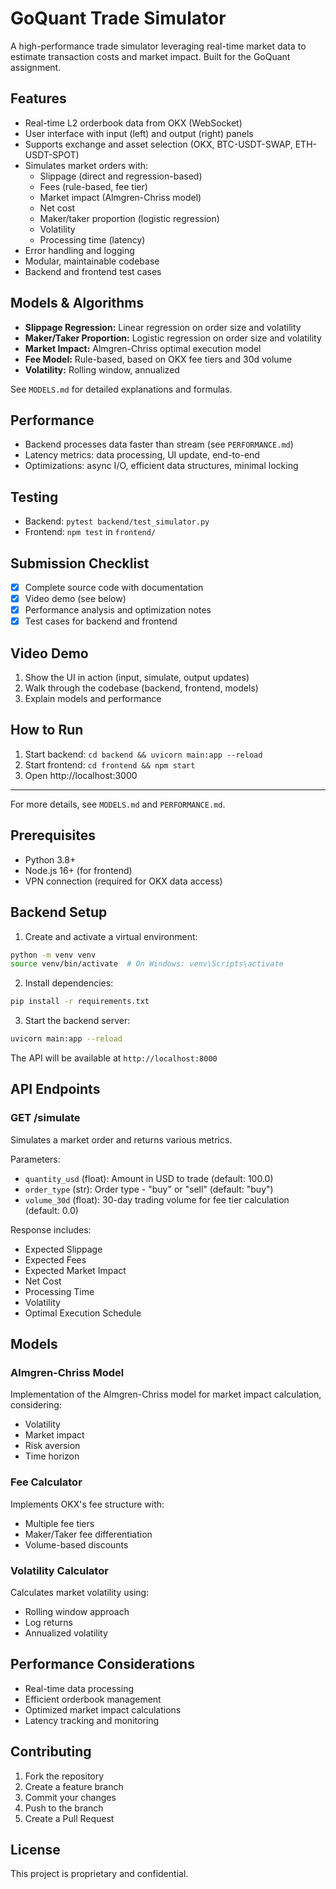 # GoQuant Trade Simulator

A high-performance trade simulator leveraging real-time market data to estimate transaction costs and market impact. Built for the GoQuant assignment.

## Features
- Real-time L2 orderbook data from OKX (WebSocket)
- User interface with input (left) and output (right) panels
- Supports exchange and asset selection (OKX, BTC-USDT-SWAP, ETH-USDT-SPOT)
- Simulates market orders with:
  - Slippage (direct and regression-based)
  - Fees (rule-based, fee tier)
  - Market impact (Almgren-Chriss model)
  - Net cost
  - Maker/taker proportion (logistic regression)
  - Volatility
  - Processing time (latency)
- Error handling and logging
- Modular, maintainable codebase
- Backend and frontend test cases

## Models & Algorithms
- **Slippage Regression:** Linear regression on order size and volatility
- **Maker/Taker Proportion:** Logistic regression on order size and volatility
- **Market Impact:** Almgren-Chriss optimal execution model
- **Fee Model:** Rule-based, based on OKX fee tiers and 30d volume
- **Volatility:** Rolling window, annualized

See `MODELS.md` for detailed explanations and formulas.

## Performance
- Backend processes data faster than stream (see `PERFORMANCE.md`)
- Latency metrics: data processing, UI update, end-to-end
- Optimizations: async I/O, efficient data structures, minimal locking

## Testing
- Backend: `pytest backend/test_simulator.py`
- Frontend: `npm test` in `frontend/`

## Submission Checklist
- [x] Complete source code with documentation
- [x] Video demo (see below)
- [x] Performance analysis and optimization notes
- [x] Test cases for backend and frontend

## Video Demo
1. Show the UI in action (input, simulate, output updates)
2. Walk through the codebase (backend, frontend, models)
3. Explain models and performance

## How to Run
1. Start backend: `cd backend && uvicorn main:app --reload`
2. Start frontend: `cd frontend && npm start`
3. Open http://localhost:3000

---

For more details, see `MODELS.md` and `PERFORMANCE.md`.

## Prerequisites

- Python 3.8+
- Node.js 16+ (for frontend)
- VPN connection (required for OKX data access)

## Backend Setup

1. Create and activate a virtual environment:
```bash
python -m venv venv
source venv/bin/activate  # On Windows: venv\Scripts\activate
```

2. Install dependencies:
```bash
pip install -r requirements.txt
```

3. Start the backend server:
```bash
uvicorn main:app --reload
```

The API will be available at `http://localhost:8000`

## API Endpoints

### GET /simulate
Simulates a market order and returns various metrics.

Parameters:
- `quantity_usd` (float): Amount in USD to trade (default: 100.0)
- `order_type` (str): Order type - "buy" or "sell" (default: "buy")
- `volume_30d` (float): 30-day trading volume for fee tier calculation (default: 0.0)

Response includes:
- Expected Slippage
- Expected Fees
- Expected Market Impact
- Net Cost
- Processing Time
- Volatility
- Optimal Execution Schedule

## Models

### Almgren-Chriss Model
Implementation of the Almgren-Chriss model for market impact calculation, considering:
- Volatility
- Market impact
- Risk aversion
- Time horizon

### Fee Calculator
Implements OKX's fee structure with:
- Multiple fee tiers
- Maker/Taker fee differentiation
- Volume-based discounts

### Volatility Calculator
Calculates market volatility using:
- Rolling window approach
- Log returns
- Annualized volatility

## Performance Considerations

- Real-time data processing
- Efficient orderbook management
- Optimized market impact calculations
- Latency tracking and monitoring

## Contributing

1. Fork the repository
2. Create a feature branch
3. Commit your changes
4. Push to the branch
5. Create a Pull Request

## License

This project is proprietary and confidential.
